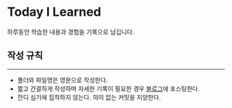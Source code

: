 # Today I Learned
하루동안 학습한 내용과 경험을 기록으로 남깁니다.

## 작성 규칙
---
- 폴더와 파일명은 영문으로 작성한다.
- 짧고 간결하게 작성하며 자세한 기록이 필요한 경우 [블로그](https://moodone.tistory.com/)에 포스팅한다.
- 잔디 심기에 집착하지 않는다. 의미 없는 커밋을 지양한다.
